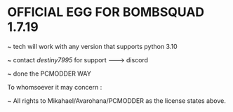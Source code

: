 # OFFICIAL EGG FOR BOMBSQUAD 1.7.19

 ~ tech will work with any version that supports python 3.10

 ~ contact *destiny7995* for support ---> discord
 
 ~ done the PCMODDER WAY

To whomsoever it may concern : 

~ All rights to Mikahael/Avarohana/PCMODDER as the license states above.
